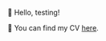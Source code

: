 👋 Hello, testing!

📄 You can find my CV [here](https://github.com/davidbeechey/cv/blob/main/cv.pdf).
